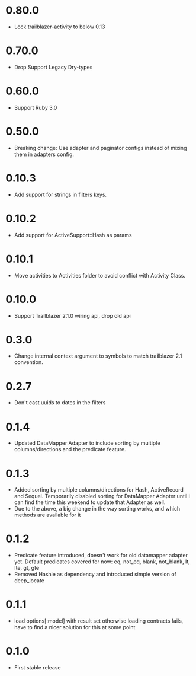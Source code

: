 # 0.80.0
* Lock trailblazer-activity to below 0.13

# 0.70.0
* Drop Support Legacy Dry-types

# 0.60.0
* Support Ruby 3.0

# 0.50.0
* Breaking change: Use adapter and paginator configs instead of mixing them in adapters config.

# 0.10.3
* Add support for strings in filters keys.

# 0.10.2
* Add support for ActiveSupport::Hash as params

# 0.10.1
* Move activities to Activities folder to avoid conflict with Activity Class.

# 0.10.0
* Support Trailblazer 2.1.0 wiring api, drop old api

# 0.3.0
* Change internal context argument to symbols to match trailblazer 2.1 convention.

# 0.2.7
* Don't cast uuids to dates in the filters

# 0.1.4
* Updated DataMapper Adapter to include sorting by multiple columns/directions and the predicate feature.

# 0.1.3
* Added sorting by multiple columns/directions for Hash, ActiveRecord and Sequel. Temporarily disabled sorting for DataMapper Adapter until i can find the time this weekend to update that Adapter as well.
* Due to the above, a big change in the way sorting works, and which methods are available for it

# 0.1.2

* Predicate feature introduced, doesn't work for old datamapper adapter yet. Default predicates covered for now: eq, not_eq, blank, not_blank, lt, lte, gt, gte
* Removed Hashie as dependency and introduced simple version of deep_locate

# 0.1.1

* load options[:model] with result set otherwise loading contracts fails, have to find a nicer solution for this at some point

# 0.1.0

* First stable release

